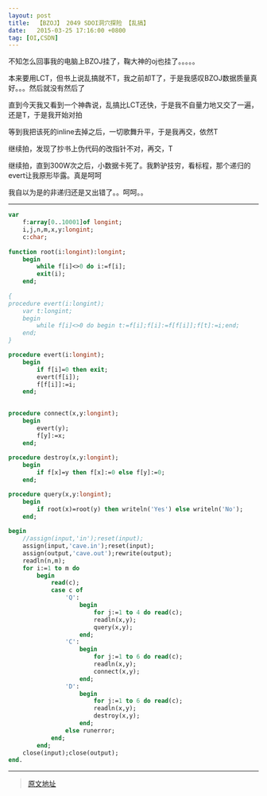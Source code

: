 ```yaml
---
layout: post
title:  【BZOJ】 2049 SDOI洞穴探险 【乱搞】
date:   2015-03-25 17:16:00 +0800
tag: [OI,CSDN]
---
```


不知怎么回事我的电脑上BZOJ挂了，鞠大神的oj也挂了。。。。。

本来要用LCT，但书上说乱搞就不T，我之前却T了，于是我感叹BZOJ数据质量真好。。。然后就没有然后了

直到今天我又看到一个神犇说，乱搞比LCT还快，于是我不自量力地又交了一遍，还是T，于是我开始对拍

等到我把该死的inline去掉之后，一切歌舞升平，于是我再交，依然T

继续拍，发现了抄书上伪代码的改指针不对，再交，T

继续拍，直到300W次之后，小数据卡死了。我黔驴技穷，看标程，那个递归的evert让我原形毕露。真是呵呵

我自以为是的非递归还是又出错了。。呵呵。。


----------

```pascal
var
	f:array[0..10001]of longint;
	i,j,n,m,x,y:longint;
	c:char;
	
function root(i:longint):longint;
	begin
		while f[i]<>0 do i:=f[i];
		exit(i);
	end;
	
{
procedure evert(i:longint);
	var t:longint;
	begin
		while f[i]<>0 do begin t:=f[i];f[i]:=f[f[i]];f[t]:=i;end;
	end;
}

procedure evert(i:longint);
	begin
		if f[i]=0 then exit;
		evert(f[i]);
		f[f[i]]:=i;
	end;

	
procedure connect(x,y:longint);
	begin
		evert(y);
		f[y]:=x;
	end;
	
procedure destroy(x,y:longint);
	begin
		if f[x]=y then f[x]:=0 else f[y]:=0;
	end;

procedure query(x,y:longint);
	begin
		if root(x)=root(y) then writeln('Yes') else writeln('No');
	end;
	
begin
	//assign(input,'in');reset(input);
	assign(input,'cave.in');reset(input);
	assign(output,'cave.out');rewrite(output);
	readln(n,m);
	for i:=1 to m do
		begin
			read(c);
			case c of
				'Q':
					begin
						for j:=1 to 4 do read(c);
						readln(x,y);
						query(x,y);
					end;
				'C':
					begin
						for j:=1 to 6 do read(c);
						readln(x,y);
						connect(x,y);
					end;
				'D':
					begin
						for j:=1 to 6 do read(c);
						readln(x,y);
						destroy(x,y);
					end;
				else runerror;
			end;
		end;
	close(input);close(output);
end.
```

***
> [原文地址](http://blog.csdn.net/sdlyyxy/article/details/44624333)